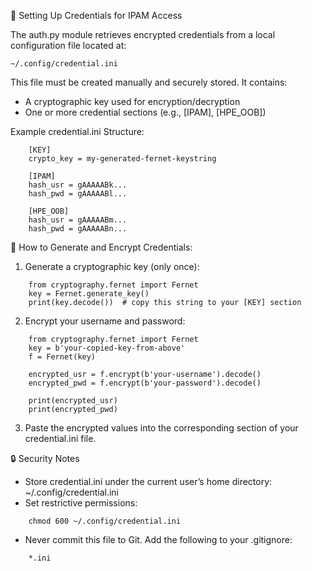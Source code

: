 🔐 Setting Up Credentials for IPAM Access

The auth.py module retrieves encrypted credentials from a local configuration file located at:

    ~/.config/credential.ini

This file must be created manually and securely stored. It contains:
- A cryptographic key used for encryption/decryption
- One or more credential sections (e.g., [IPAM], [HPE_OOB])

Example credential.ini Structure:
```
	[KEY]
	crypto_key = my-generated-fernet-keystring

	[IPAM]
	hash_usr = gAAAAABk...
	hash_pwd = gAAAAABl...

	[HPE_OOB]
	hash_usr = gAAAAABm...
	hash_pwd = gAAAAABn...
```

🔐 How to Generate and Encrypt Credentials:
1.  Generate a cryptographic key (only once):
```
	from cryptography.fernet import Fernet
	key = Fernet.generate_key()
	print(key.decode())  # copy this string to your [KEY] section
```
2.  Encrypt your username and password:
```
	from cryptography.fernet import Fernet
	key = b'your-copied-key-from-above'
	f = Fernet(key)

	encrypted_usr = f.encrypt(b'your-username').decode()
	encrypted_pwd = f.encrypt(b'your-password').decode()

	print(encrypted_usr)
	print(encrypted_pwd)
```
3. Paste the encrypted values into the corresponding section of your credential.ini file.

🔒 Security Notes
- Store credential.ini under the current user’s home directory: ~/.config/credential.ini
- Set restrictive permissions:
```
	chmod 600 ~/.config/credential.ini
```
- Never commit this file to Git. Add the following to your .gitignore:
```
	*.ini
```
    
